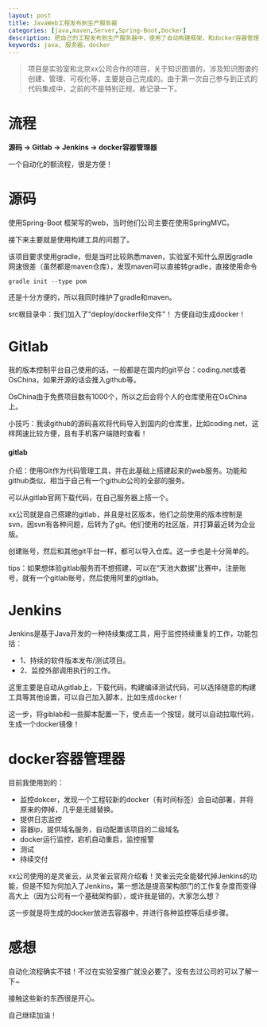 ```yaml
---
layout: post
title: JavaWeb工程发布到生产服务器
categories: [java,maven,Server,Spring-Boot,Docker]
description: 把自己的工程发布到生产服务器中，使用了自动构建框架，和docker容器管理服务。
keywords: java, 服务器，docker
---
```


> 项目是实验室和北京xx公司合作的项目，关于知识图谱的，涉及知识图谱的创建、管理、可视化等，主要是自己完成的。由于第一次自己参与到正式的代码集成中，之前的不是特别正规，故记录一下。

# 流程

**源码 \-&gt; Gitlab \-&gt; Jenkins \-&gt; docker容器管理器**

一个自动化的额流程，很是方便！

# 源码

使用Spring-Boot 框架写的web，当时他们公司主要在使用SpringMVC。

接下来主要就是使用构建工具的问题了。

该项目要求使用gradle，但是当时比较熟悉maven，实验室不知什么原因gradle网速很差（虽然都是maven仓库），发现maven可以直接转gradle，直接使用命令

`gradle init --type pom`

还是十分方便的，所以我同时维护了gradle和maven。

src根目录中：我们加入了“deploy/dockerfile文件"！ 方便自动生成docker！

# Gitlab

我的版本控制平台自己使用的话，一般都是在国内的git平台：coding.net或者OsChina，如果开源的话会推入github等。

OsChina由于免费项目数有1000个，所以之后会将个人的仓库使用在OsChina上。

小技巧：我读github的源码喜欢将代码导入到国内的仓库里，比如coding.net，这样网速比较方便，且有手机客户端随时查看！


#### gitlab

介绍：使用Git作为代码管理工具，并在此基础上搭建起来的web服务。功能和github类似，相当于自己有一个github公司的全部的服务。

可以从gitlab官网下载代码，在自己服务器上搭一个。

xx公司就是自己搭建的gitlab，并且是社区版本，他们之前使用的版本控制是svn，因svn有各种问题，后转为了git。他们使用的社区版，并打算最近转为企业版。

创建账号，然后和其他git平台一样，都可以导入仓库。这一步也是十分简单的。

tips：如果想体验gitlab服务而不想搭建，可以在“天池大数据”比赛中，注册账号，就有一个gitlab账号，然后使用阿里的gitlab。


# Jenkins

Jenkins是基于Java开发的一种持续集成工具，用于监控持续重复的工作，功能包括：

- 1、持续的软件版本发布/测试项目。
- 2、监控外部调用执行的工作。

这里主要是自动从gitlab上，下载代码，构建编译测试代码，可以选择随意的构建工具等其他设置，可以自己加入脚本，比如生成docker！

这一步，将giblab和一些脚本配置一下，使点击一个按钮，就可以自动拉取代码，生成一个docker镜像！


# docker容器管理器

目前我使用到的：

- 监控dokcer，发现一个工程较新的docker（有时间标签）会自动部署，并将原来的停掉，几乎是无缝替换。
- 提供日志监控
- 容器ip，提供域名服务，自动配置该项目的二级域名
- docker运行监控，宕机自动重启，监控报警
- 测试
- 持续交付

xx公司使用的是灵雀云，从灵雀云官网介绍看！灵雀云完全能替代掉Jenkins的功能，但是不知为何加入了Jenkins，第一想法是提高架构部门的工作复杂度而变得高大上（因为公司有一个基础架构部），或许我是错的，大家怎么想？

这一步就是将生成的docker放进去容器中，并进行各种监控等后续步骤。


# 感想

自动化流程确实不错！不过在实验室推广就没必要了。没有去过公司的可以了解一下~

接触这些新的东西很是开心。

自己继续加油！
